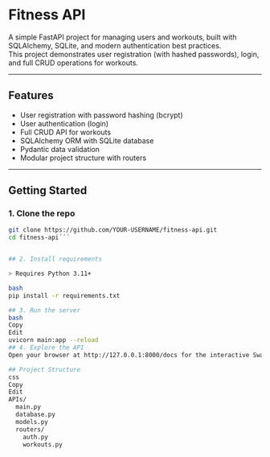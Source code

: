 # Fitness API

A simple FastAPI project for managing users and workouts, built with SQLAlchemy, SQLite, and modern authentication best practices.  
This project demonstrates user registration (with hashed passwords), login, and full CRUD operations for workouts.

---

## Features

- User registration with password hashing (bcrypt)
- User authentication (login)
- Full CRUD API for workouts
- SQLAlchemy ORM with SQLite database
- Pydantic data validation
- Modular project structure with routers

---

## Getting Started

### 1. **Clone the repo**

```bash
git clone https://github.com/YOUR-USERNAME/fitness-api.git
cd fitness-api´´´


## 2. Install requirements

> Requires Python 3.11+

bash
pip install -r requirements.txt

## 3. Run the server
bash
Copy
Edit
uvicorn main:app --reload
## 4. Explore the API
Open your browser at http://127.0.0.1:8000/docs for the interactive Swagger UI.

## Project Structure
css
Copy
Edit
APIs/
  main.py
  database.py
  models.py
  routers/
    auth.py
    workouts.py



